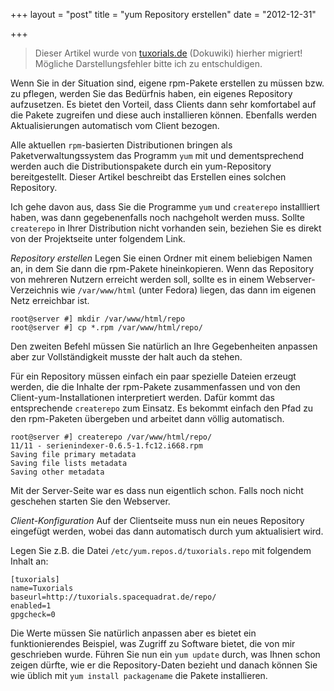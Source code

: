 +++
layout = "post"
title = "yum Repository erstellen"
date = "2012-12-31"

+++

>
> Dieser Artikel wurde von [tuxorials.de](http://tuxorials.de) (Dokuwiki) hierher migriert!
> Mögliche Darstellungsfehler bitte ich zu entschuldigen.
>


Wenn Sie in der Situation sind, eigene rpm-Pakete erstellen zu müssen
bzw. zu pflegen, werden Sie das Bedürfnis haben, ein eigenes Repository
aufzusetzen. Es bietet den Vorteil, dass Clients dann sehr komfortabel
auf die Pakete zugreifen und diese auch installieren können. Ebenfalls
werden Aktualisierungen automatisch vom Client bezogen.

Alle aktuellen `rpm`-basierten Distributionen bringen als
Paketverwaltungssystem das Programm `yum` mit und dementsprechend werden
auch die Distributionspakete durch ein yum-Repository bereitgestellt.
Dieser Artikel beschreibt das Erstellen eines solchen Repository.

Ich gehe davon aus, dass Sie die Programme `yum` und `createrepo`
installliert haben, was dann gegebenenfalls noch nachgeholt werden muss.
Sollte `createrepo` in Ihrer Distribution nicht vorhanden sein, beziehen
Sie es direkt von der Projektseite unter folgendem Link.

*Repository erstellen* Legen Sie einen Ordner mit einem beliebigen Namen
an, in dem Sie dann die rpm-Pakete hineinkopieren. Wenn das Repository
von mehreren Nutzern erreicht werden soll, sollte es in einem
Webserver-Verzeichnis wie `/var/www/html` (unter Fedora) liegen, das
dann im eigenen Netz erreichbar ist.

```
root@server #] mkdir /var/www/html/repo 
root@server #] cp *.rpm /var/www/html/repo/
```

Den zweiten Befehl müssen Sie natürlich an Ihre Gegebenheiten anpassen
aber zur Vollständigkeit musste der halt auch da stehen.

Für ein Repository müssen einfach ein paar spezielle Dateien erzeugt
werden, die die Inhalte der rpm-Pakete zusammenfassen und von den
Client-yum-Installationen interpretiert werden. Dafür kommt das
entsprechende `createrepo` zum Einsatz. Es bekommt einfach den Pfad zu
den rpm-Paketen übergeben und arbeitet dann völlig automatisch.

```
root@server #] createrepo /var/www/html/repo/ 
11/11 - serienindexer-0.6.5-1.fc12.i668.rpm 
Saving file primary metadata 
Saving file lists metadata 
Saving other metadata
```

Mit der Server-Seite war es dass nun eigentlich schon. Falls noch nicht
geschehen starten Sie den Webserver.

*Client-Konfiguration* Auf der Clientseite muss nun ein neues Repository
eingefügt werden, wobei das dann automatisch durch yum aktualisiert
wird.

Legen Sie z.B. die Datei `/etc/yum.repos.d/tuxorials.repo` mit folgendem
Inhalt an:

```
[tuxorials] 
name=Tuxorials 
baseurl=http://tuxorials.spacequadrat.de/repo/ 
enabled=1 
gpgcheck=0
```

Die Werte müssen Sie natürlich anpassen aber es bietet ein
funktionierendes Beispiel, was Zugriff zu Software bietet, die von mir
geschrieben wurde. Führen Sie nun ein `yum update` durch, was Ihnen
schon zeigen dürfte, wie er die Repository-Daten bezieht und danach
können Sie wie üblich mit `yum install packagename` die Pakete
installieren.
